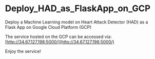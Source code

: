 # Deploy_HAD_as_FlaskApp_on_GCP
Deploy a Machine Learning model on Heart Attack Detector (HAD) as a Flask App on Google Cloud Platform (GCP)

The service hosted on the GCP can be accessed via: [http://34.67.127.198:5000/](http://34.67.127.198:5000/)

Enjoy the service!
